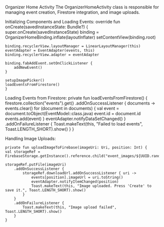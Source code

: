Organizer Home Activity
The OrganizerHomeActivity class is responsible for managing event creation, Firestore integration, and image uploads.

Initializing Components and Loading Events:
    override fun onCreate(savedInstanceState: Bundle?) {
    super.onCreate(savedInstanceState)
    binding = OrganizerHomeBinding.inflate(layoutInflater)
    setContentView(binding.root)

    binding.recyclerView.layoutManager = LinearLayoutManager(this)
    eventAdapter = EventAdapter(events, this)
    binding.recyclerView.adapter = eventAdapter

    binding.fabAddEvent.setOnClickListener {
        addNewEvent()
    }

    setupImagePicker()
    loadEventsFromFirestore()
    }

Loading Events from Firestore:
    private fun loadEventsFromFirestore() {
    firestore.collection("events").get()
        .addOnSuccessListener { documents ->
            events.clear()
            for (document in documents) {
                val event = document.toObject(EventModel::class.java)
                event.id = document.id
                events.add(event)
            }
            eventAdapter.notifyDataSetChanged()
        }
        .addOnFailureListener {
            Toast.makeText(this, "Failed to load events", Toast.LENGTH_SHORT).show()
        }
}

Handling Image Uploads:

    private fun uploadImageToFirebase(imageUri: Uri, position: Int) {
    val storageRef = FirebaseStorage.getInstance().reference.child("event_images/${UUID.randomUUID()}.jpg")

    storageRef.putFile(imageUri)
        .addOnSuccessListener {
            storageRef.downloadUrl.addOnSuccessListener { uri ->
                events[position].imageUrl = uri.toString()
                eventAdapter.notifyItemChanged(position)
                Toast.makeText(this, "Image uploaded. Press 'Create' to save it.", Toast.LENGTH_SHORT).show()
            }
        }
        .addOnFailureListener {
            Toast.makeText(this, "Image upload failed", Toast.LENGTH_SHORT).show()
        }
    }


